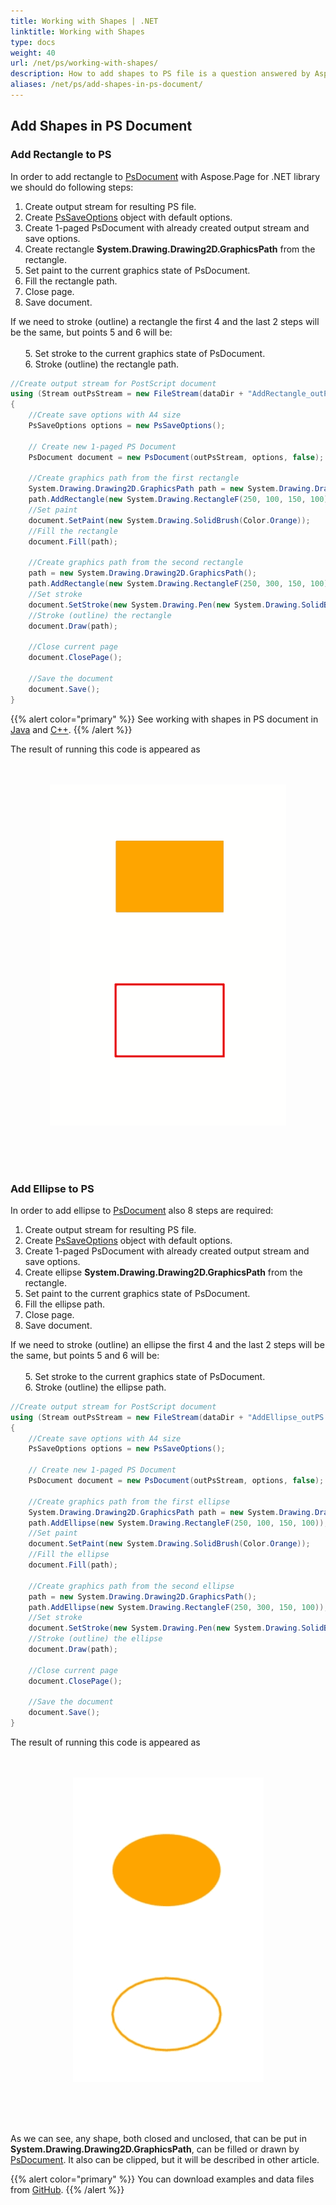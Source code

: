 ```yaml
---
title: Working with Shapes | .NET
linktitle: Working with Shapes
type: docs
weight: 40
url: /net/ps/working-with-shapes/
description: How to add shapes to PS file is a question answered by Aspose.Page API solution.  See how to use the functionality in .NET
aliases: /net/ps/add-shapes-in-ps-document/
---
```


## **Add Shapes in PS Document**

### **Add Rectangle to PS**
In order to add rectangle to [PsDocument](https://reference.aspose.com/page/net/aspose.page.eps/psdocument/) with Aspose.Page for .NET library we should do following steps:
1. Create output stream for resulting PS file.
2. Create [PsSaveOptions](https://reference.aspose.com/page/net/aspose.page.eps.device/pssaveoptions/) object with default options.
3. Create 1-paged PsDocument with already created output stream and save options.
4. Create rectangle **System.Drawing.Drawing2D.GraphicsPath** from the rectangle.
5. Set paint to the current graphics state of PsDocument.
6. Fill the rectangle path.
7. Close page.
8. Save document.

If we need to stroke (outline) a rectangle the first 4 and the last 2 steps will be the same, but points 5 and 6 will be:
<br>
<br>
&nbsp;&nbsp;&nbsp;&nbsp;&nbsp; 5. Set stroke to the current graphics state of PsDocument.
<br>
&nbsp;&nbsp;&nbsp;&nbsp;&nbsp; 6. Stroke (outline) the rectangle path.

```C#
//Create output stream for PostScript document
using (Stream outPsStream = new FileStream(dataDir + "AddRectangle_outPS.ps", FileMode.Create))
{
    //Create save options with A4 size
    PsSaveOptions options = new PsSaveOptions();

    // Create new 1-paged PS Document
    PsDocument document = new PsDocument(outPsStream, options, false);

    //Create graphics path from the first rectangle
    System.Drawing.Drawing2D.GraphicsPath path = new System.Drawing.Drawing2D.GraphicsPath();
    path.AddRectangle(new System.Drawing.RectangleF(250, 100, 150, 100));
    //Set paint
    document.SetPaint(new System.Drawing.SolidBrush(Color.Orange));
    //Fill the rectangle
    document.Fill(path);

    //Create graphics path from the second rectangle
    path = new System.Drawing.Drawing2D.GraphicsPath();
    path.AddRectangle(new System.Drawing.RectangleF(250, 300, 150, 100));
    //Set stroke
    document.SetStroke(new System.Drawing.Pen(new System.Drawing.SolidBrush(Color.Red), 3));
    //Stroke (outline) the rectangle
    document.Draw(path);

    //Close current page
    document.ClosePage();

    //Save the document
    document.Save();
}
```
{{% alert color="primary" %}}
See working with shapes in PS document in [Java](/page/java/ps/working-with-shapes/) and [C++](/page/cpp/ps/working-with-shapes/).
{{% /alert %}}

The result of running this code is appeared as
</br></br></br>
<p align="center">
	<img src="AddRectangle_outPS.png">
</p>
</br></br></br>

### **Add Ellipse to PS**

In order to add ellipse to [PsDocument](https://reference.aspose.com/page/net/aspose.page.eps/psdocument/) also 8 steps are required:
1. Create output stream for resulting PS file.
2. Create [PsSaveOptions](https://reference.aspose.com/page/net/aspose.page.eps.device/pssaveoptions/) object with default options.
3. Create 1-paged PsDocument with already created output stream and save options.
4. Create ellipse **System.Drawing.Drawing2D.GraphicsPath** from the rectangle.
5. Set paint to the current graphics state of PsDocument.
6. Fill the ellipse path.
7. Close page.
8. Save document.

If we need to stroke (outline) an ellipse the first 4 and the last 2 steps will be the same, but points 5 and 6 will be:
<br>
<br>
&nbsp;&nbsp;&nbsp;&nbsp;&nbsp; 5. Set stroke to the current graphics state of PsDocument.
<br>
&nbsp;&nbsp;&nbsp;&nbsp;&nbsp; 6. Stroke (outline) the ellipse path.
```C#
//Create output stream for PostScript document
using (Stream outPsStream = new FileStream(dataDir + "AddEllipse_outPS.ps", FileMode.Create))
{
    //Create save options with A4 size
    PsSaveOptions options = new PsSaveOptions();

    // Create new 1-paged PS Document
    PsDocument document = new PsDocument(outPsStream, options, false);

    //Create graphics path from the first ellipse
    System.Drawing.Drawing2D.GraphicsPath path = new System.Drawing.Drawing2D.GraphicsPath();
    path.AddEllipse(new System.Drawing.RectangleF(250, 100, 150, 100));
    //Set paint
    document.SetPaint(new System.Drawing.SolidBrush(Color.Orange));
    //Fill the ellipse
    document.Fill(path);

    //Create graphics path from the second ellipse
    path = new System.Drawing.Drawing2D.GraphicsPath();
    path.AddEllipse(new System.Drawing.RectangleF(250, 300, 150, 100));
    //Set stroke
    document.SetStroke(new System.Drawing.Pen(new System.Drawing.SolidBrush(Color.Red), 3));
    //Stroke (outline) the ellipse
    document.Draw(path);

    //Close current page
    document.ClosePage();

    //Save the document
    document.Save();
}
```
The result of running this code is appeared as
</br></br></br>
<p align="center">
	<img src="AddEllipse_outPS.png">
</p>
</br></br></br>

As we can see, any shape, both closed and unclosed, that can be put in **System.Drawing.Drawing2D.GraphicsPath**, can be filled or drawn by [PsDocument](https://reference.aspose.com/page/net/aspose.page.eps/psdocument/).
It also can be clipped, but it will be described in other article.

{{% alert color="primary" %}}
You can download examples and data files from [GitHub](https://github.com/aspose-page/Aspose.Page-for-.NET). {{% /alert %}} 
